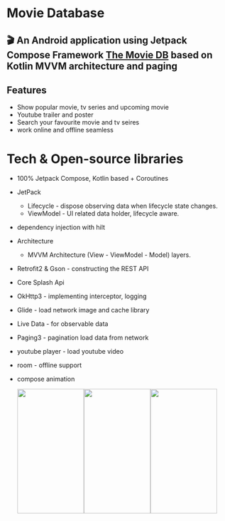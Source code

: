 # Movie Database
## 🎬 An Android application using Jetpack Compose Framework [The Movie DB](https://www.themoviedb.org) based on Kotlin MVVM architecture and paging 

## Features

- Show popular movie, tv series and upcoming movie
- Youtube trailer and poster
- Search your favourite movie and tv seires
- work online and offline seamless

# Tech & Open-source libraries
- 100% Jetpack Compose, Kotlin based + Coroutines
- JetPack
    - Lifecycle - dispose observing data when lifecycle state changes.
    - ViewModel - UI related data holder, lifecycle aware.
- dependency injection with hilt
- Architecture
    - MVVM Architecture (View - ViewModel - Model) layers.
- Retrofit2 & Gson - constructing the REST API
- Core Splash Api
- OkHttp3 - implementing interceptor, logging
- Glide - load network image and cache library
- Live Data - for observable data
- Paging3 - pagination load data from network
- youtube player - load youtube video
- room - offline support
- compose animation


  <img src="https://github.com/user-attachments/assets/607409ed-3adc-48f7-878c-1646d1492156" width="150" height="280"><img src="https://github.com/user-attachments/assets/eb320319-60dc-47e0-9af3-d9f12be4db56" width="150" height="280"><img src="https://github.com/user-attachments/assets/fb5f8016-4070-4d15-9eaf-9567b4988470" width="150" height="280">


